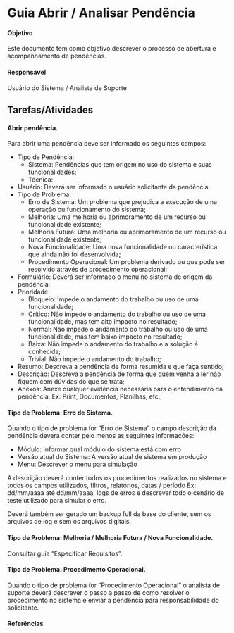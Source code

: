 # Guia Abrir / Analisar Pendência

#### Objetivo
Este documento tem como objetivo descrever o processo de abertura e acompanhamento de pendências.

#### Responsável
Usuário do Sistema / Analista de Suporte

## Tarefas/Atividades
#### Abrir pendência.
Para abrir uma pendência deve ser informado os seguintes campos:
* Tipo de Pendência:
    - Sistema: Pendências que tem origem no uso do sistema e suas funcionalidades;
    - Técnica:
* Usuário: Deverá ser informado o usuário solicitante da pendência;
* Tipo de Problema:
    - Erro de Sistema: Um problema que prejudica a execução de uma operação ou funcionamento do sistema;
    - Melhoria: Uma melhoria ou aprimoramento de um recurso ou funcionalidade existente;
    - Melhoria Futura: Uma melhoria ou aprimoramento de um recurso ou funcionalidade existente;
    - Nova Funcionalidade: Uma nova funcionalidade ou característica que ainda não foi desenvolvida;
    - Procedimento Operacional: Um problema derivado ou que pode ser resolvido através de procedimento operacional;
* Formulário: Deverá ser informado o menu no sistema de origem da pendência;
* Prioridade:
    - Bloqueio: Impede o andamento do trabalho ou uso de uma funcionalidade;
    - Crítico: Não impede o andamento do trabalho ou uso de uma funcionalidade, mas tem alto impacto no resultado;
    - Normal: Não impede o andamento do trabalho ou uso de uma funcionalidade, mas tem baixo impacto no resultado;
    - Baixa: Não impede o andamento do trabalho e a solução é conhecida;
    - Trivial: Não impede o andamento do trabalho;
* Resumo: Descreva a pendência de forma resumida e que faça sentido;
* Descrição: Descreva a pendência de forma que quem venha a ler não fiquem com dúvidas do que se trata;
* Anexos: Anexe qualquer evidência necessária para o entendimento da pendência. Ex: Print, Documentos, Planilhas, etc.;

#### Tipo de Problema: Erro de Sistema.
Quando o tipo de problema for “Erro de Sistema” o campo descrição da pendência deverá conter pelo menos as seguintes informações:
* Módulo: Informar qual módulo do sistema está com erro 
* Versão atual do Sistema: A versão atual de sistema em produção
* Menu: Descrever o menu para simulação 

A descrição deverá conter todos os procedimentos realizados no sistema e todos os campos utilizados, filtros, relatórios, datas / período Ex: dd/mm/aaaa até dd/mm/aaaa, logs de erros e descrever todo o cenário de teste utilizado para simular o erro.

Deverá também ser gerado um backup full da base do cliente, sem os arquivos de log e sem os arquivos digitais. 

#### Tipo de Problema: Melhoria / Melhoria Futura / Nova Funcionalidade.
Consultar guia “Especificar Requisitos”.

#### Tipo de Problema: Procedimento Operacional.
Quando o tipo de problema for “Procedimento Operacional” o analista de suporte deverá descrever o passo a passo de como resolver o procedimento no sistema e enviar a pendência para responsabilidade do solicitante.

#### Referências
